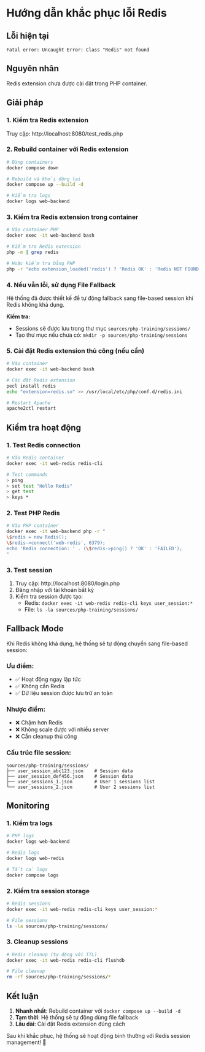 # Hướng dẫn khắc phục lỗi Redis

## Lỗi hiện tại
```
Fatal error: Uncaught Error: Class "Redis" not found
```

## Nguyên nhân
Redis extension chưa được cài đặt trong PHP container.

## Giải pháp

### 1. Kiểm tra Redis extension
Truy cập: http://localhost:8080/test_redis.php

### 2. Rebuild container với Redis extension
```bash
# Dừng containers
docker compose down

# Rebuild và khởi động lại
docker compose up --build -d

# Kiểm tra logs
docker logs web-backend
```

### 3. Kiểm tra Redis extension trong container
```bash
# Vào container PHP
docker exec -it web-backend bash

# Kiểm tra Redis extension
php -m | grep redis

# Hoặc kiểm tra bằng PHP
php -r "echo extension_loaded('redis') ? 'Redis OK' : 'Redis NOT FOUND';"
```

### 4. Nếu vẫn lỗi, sử dụng File Fallback
Hệ thống đã được thiết kế để tự động fallback sang file-based session khi Redis không khả dụng.

**Kiểm tra:**
- Sessions sẽ được lưu trong thư mục `sources/php-training/sessions/`
- Tạo thư mục nếu chưa có: `mkdir -p sources/php-training/sessions`

### 5. Cài đặt Redis extension thủ công (nếu cần)
```bash
# Vào container
docker exec -it web-backend bash

# Cài đặt Redis extension
pecl install redis
echo "extension=redis.so" >> /usr/local/etc/php/conf.d/redis.ini

# Restart Apache
apache2ctl restart
```

## Kiểm tra hoạt động

### 1. Test Redis connection
```bash
# Vào Redis container
docker exec -it web-redis redis-cli

# Test commands
> ping
> set test "Hello Redis"
> get test
> keys *
```

### 2. Test PHP Redis
```bash
# Vào PHP container
docker exec -it web-backend php -r "
\$redis = new Redis();
\$redis->connect('web-redis', 6379);
echo 'Redis connection: ' . (\$redis->ping() ? 'OK' : 'FAILED');
"
```

### 3. Test session
1. Truy cập: http://localhost:8080/login.php
2. Đăng nhập với tài khoản bất kỳ
3. Kiểm tra session được tạo:
   - Redis: `docker exec -it web-redis redis-cli keys user_session:*`
   - File: `ls -la sources/php-training/sessions/`

## Fallback Mode

Khi Redis không khả dụng, hệ thống sẽ tự động chuyển sang file-based session:

### Ưu điểm:
- ✅ Hoạt động ngay lập tức
- ✅ Không cần Redis
- ✅ Dữ liệu session được lưu trữ an toàn

### Nhược điểm:
- ❌ Chậm hơn Redis
- ❌ Không scale được với nhiều server
- ❌ Cần cleanup thủ công

### Cấu trúc file session:
```
sources/php-training/sessions/
├── user_session_abc123.json    # Session data
├── user_session_def456.json    # Session data
├── user_sessions_1.json        # User 1 sessions list
└── user_sessions_2.json        # User 2 sessions list
```

## Monitoring

### 1. Kiểm tra logs
```bash
# PHP logs
docker logs web-backend

# Redis logs
docker logs web-redis

# Tất cả logs
docker compose logs
```

### 2. Kiểm tra session storage
```bash
# Redis sessions
docker exec -it web-redis redis-cli keys user_session:*

# File sessions
ls -la sources/php-training/sessions/
```

### 3. Cleanup sessions
```bash
# Redis cleanup (tự động với TTL)
docker exec -it web-redis redis-cli flushdb

# File cleanup
rm -rf sources/php-training/sessions/*
```

## Kết luận

1. **Nhanh nhất**: Rebuild container với `docker compose up --build -d`
2. **Tạm thời**: Hệ thống sẽ tự động dùng file fallback
3. **Lâu dài**: Cài đặt Redis extension đúng cách

Sau khi khắc phục, hệ thống sẽ hoạt động bình thường với Redis session management! 🚀
